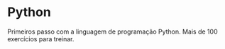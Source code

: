# Python
Primeiros passo com a linguagem de programação Python. 
Mais de 100 exercícios para treinar.
